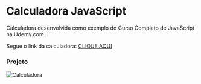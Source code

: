 # Calculadora JavaScript

Calculadora desenvolvida como exemplo do Curso Completo de JavaScript na Udemy.com.

Segue o link da calculadora: [CLIQUE AQUI](https://rafaelflorentinobarbosa.github.io/Calculadora/)


### Projeto
![Calculadora](https://firebasestorage.googleapis.com/v0/b/hcode-com-br.appspot.com/o/calculadora-hcode.jpg?alt=media&token=5406aa3f-b965-401c-9b4e-654609c78b33)
